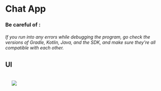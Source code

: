 # Chat App

### Be careful of :
###### If you run into any errors while debugging the program, go check the versions of Gradle, Kotlin, Java, and the SDK, and make sure they're all compatible with each other.

## UI

<div>
  <img src="https://github.com/user-attachments/assets/8ab5af91-1f49-404f-905b-286f638e562d" style="padding: 20px;"/>
</div>

